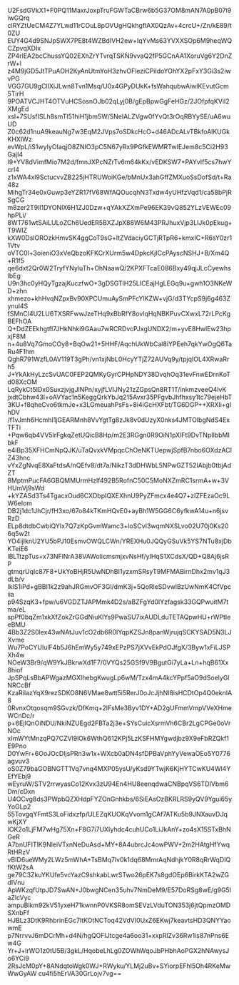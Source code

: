 U2FsdGVkX1+F0PQ11MaxrJoxpTruFGWTaCBrw6b5G37OM8mAN7A0pB07i9iwGQrq
clRYZtUeCM4Z7YLwd11rCOuL8pOVUgHQkhgflAX0QzAv+4crcU+/Zn/kE89/t0ZU
EUY4G4d9SNJpSWX7PE8t4WZBdIVH2ew+IqYvMs63YVXXSOp6M9heqWQCZpvqXDIx
ZP4rlEA2bcChussYQ02EXhZrYTvrqTSKN9vvaQ2fP5GCnAA1XoruVg6Y2DnZrW+l
z4M9jGD5JtTPuAOH2KyAnUtmYoH3zhvOFleziCPiIdoYOhYX2pFxY3Gi3s2iwvPG
VGG7GU9gClIXiJLwn8Tvn1Msq/U0x4GPyDUkK+fsWahqubwAiwlKEvutGcm5TirH
9POATVCJHT4OTVuHCSosnOJb02qLyj0B/gEpBpwGgFeHGz/2JOfpfqKViI2XMgEd
xsl+7SUsfISLh8smTI51hiH1jbm5W/5NeIALZVgw0fYvQt3rOqRBYySE/uA6wuUD
Z0c62d1nuA9keauNg7w3EqM2JVps7oSDkcHcO+d46ADcALvTBkfoAlKUGkKHXIWz
evWpL/iS1wyIyOIaqjO8ZNIO3pC5N67yRx9PGfkEWMRTwIEJem8c5Ci2H93GajI4
l9+YV8dVimfMio7M2d/fmnJXPcNZrTv6m64kKx/vEDKSW7+PAYvIf5cs7hwYcrI4
z1xWA4xl9SctucvvZB225jHTRUWoiKGe/bMnUx3ahGffZMXuoSsDofSd/t+Ra48z
MihgTr34e0xGuwp3eYZR17fV68WfAQOucqhN3Txdw4yUHfzVqd1/ca58bPjRSgCG
m8zer2T9lI1DYONlX6H1ZJ0Dzw+qYAkXZXmPe96EK39vQ852YLzVEWEc09hpPLi/
8WT761wtSAiLULoZCh6UedER5BXZJpX88W6M43PRJhuxVjp3LlJk0pEkug+T9WIZ
kXW0DslOROzkHmvSK4ggCoT9sG+ltZVdaciyGCTjRTpR6+kmxIC+R6sY0zr11Vtv
oVTC0l+3oieniO3xVeQbzoKFKCrXUrm5w4DpkcKjICcPAyscNSHJ+B/Xm4Q+R1f5
qe6dxt2Qr0W2TryfYNyluTh+OhNaawQ/2KPXFTcaE086Bxy49qjJLcCyewhsIbEg
U9n3hc0yHQyTgzajKuczfwO+3gDSGTlH25LICEajHgLEGq9u+gwh1O3NKeWD+zhn
xhmezo+khHvqNZpxBv90XPCUmuAySmPFcYIKZW+vjG/d3TYcpS9j6g463Zynul4S
fSMnCl4U2LU6TXSRFwwJzeTHq9xBbRfY8ovlqHqNBKPuvCXwxL72rLPcKgBEFhOA
Q+DdZEEkhgtfI7JHkNhki9GAau7wRCRDvcPJxgUNDX2/m+yvE8HwlEw23hpxjF8M
n+4u8Vq7GmoCOy8+BqOw21+5HHF/AqchUkWbCal8iYPEeh7qkYwOgQ6TaRu4F1hm
QghR791WzfL0AV119T3gPh/vn1xjNbL0HcyYTjZ72AUVq9y/tpjqIOL4XRwaRrh5
J+YkAkHyLzcSvUAC0FEP2QMKyGyrCPHpNDY38DvqhOq31evFnwEDrnKoTd08XcOM
LqRykCt5IDx0SuxzjvjgJlNPn/xyjfLVIJNy21zZGpsQn8RT1T/inkmzveeQ4lvK
jxdtCbhw43I+oAVYac1n5KeggQrkYbJq215Avxr35PFgvbJhfhxsy1tc79ejeHbT
3KU+f8qheCvo6tkmJe+x3LGmeuahPsFs+8i4iGcHXFbt/TG6DGP++XRXli+gIhDV
/f1vJmh6HcmhI1jGEARMnh8VvYgtTg8zJk8v0dUzyX0nks4JMTOIbgNdS4ExTFTi
+Pqw6qb4VV5lrFgkqZetUQicB8Hp/m2E3RGgn0R9OiN1pXlFt9DvTNpIlbbMIbkF
e4iBp35XFHCmNpQJK/uTaQvxkVMpqcChOeNKTUepwjSpfB7nbo6OXdzACIZ43hnc
vYxZgNvqE8XaFtdsA/nQEfv8/dt7a/NikzT3dDHWbL5NPwGZT52IAbjb0tbjAdZT
8MptmPucFA6GBQMMUrmHzlf492B5RofnC50C5MoNXZmRC1srmA+w+3VHUmVj9sWd
+kYZASd3Ts4TgacxOud6CXDbpIQXEXhnU9PyZFmcx4e4Q7+zIZFEzaOc9LW6eIom
DB2j1dc1JhCjr/fH3xo/67o84kTKmHQvE0+ayBh1W5GG6C6yfkwA14u+n6jsvRzD
ELp8dtdbCwbiQYIx7Q7zKpGvmWamc3+loSCvI3wqmNXSLvo02U70j0Ks206q5w2t
YO4ijIknU2YU5bPJ10EsmvOWQLCWn/YREXHu0JQQyGSuVk5YS7NTu8xjDbKTeiE6
lBLTtzpTus+x73NFlNrA38VAWolicmsmjxvNsHf/yIHqS1XCdsX/QD+Q8Aj6jsRP
gtmqrUqIc87F8+UkYoBHjR5UwNDhBI1yzxmSRsyT9MFMABirnDhx2mv1qJ3dLb/v
IklS1iPd+gBBI1k2z9ahJRGmvOF3Gl/dmK3j+5QoRleSDvwlBzUwNmK4CfVpciia
p94SzqK3+fpw/u6VGDZTJAPMmk4D2s/aBZFgYd0lYzfagsk33GQPwuitM7tma/eL
spPf0bqZm1xkXfZokZrGGdNiuKlYs9PwaSU7ixAUDLduTETAQpwHU+rWPtIeeBMU
4Bb3Z2S0lex43wNAtJuv1cO2db6R0IYqpKZSJn8panWjrujqSCKYSAD5N3LJXvme
Wu7PoCYUIulF4b5J6hEmWy5y749xEPzPS7jXVvEkPdOJfgX/3Byw1xFiLJSPXh4w
NOeW3Br9/qW9YkJBkrwXd1F7/0VYQs25GSf9V9BgutGi7yLa+Ln+hqB61Xx8hiof
JpSPqLsBbAPWgazMGXIhebgKwugLp6wM/Tzx4mA4kcYPpf5aO9dSoelyGlNRCcBf
KzaRilazYqX9rezSDKO8N6VMae8wtt5i5RerJ0oJcJjhNI8isHCDtOp4Q0eknIA8
0RvnxOtqosqm9SGvzk/DfKmq+2lFsMe3Byv1DY+AD2gUFmmVmpVVeXHmeWCnDc/r
p+6EjIQnOiNDU/NkiNZUEgd2FBTa2j3e+SYsCuicXsrmVh6CBr2LgCPGe0oVrNOc
xImWYtMnzqPQ7CZVl9lOk6WthQ612KPj5LzKSFHMYgwdjbz9X9eFbRZQkf1E9Pno
D0YwFr+6OoJOcDIjsPRn3w1x+WXcb0aDN4sfDPBaVphYyVewaOEo5Y0776agvuv3
oS0Z79baGOBNGTT1Vq7vnq4MXP05ysU/yKsd9YTwjK6KjHYTCwKU4Wl4YEfYEbj9
wEyruW/STV2rrwyasCo12Kvx3zU94En4HU8eenqdwaCNBpqVS6TDIVbm6Dm/cDxn
U4OCvg8ds3PWpbQZXHdpFYZOnGnhkbs/6SiEAsOzBKRLRS9yQV9Ygui65yYoGLp2
55TovgqYFmtS3LoFidxzfp/ULEZqKUOKqVvom1gCAf7ATKu5b9JNXauvDJqwKjXY
IOK2o1LjFM7wHg75Xn+F8G7i7UXIyhdc4cuhUCo1LiJkAnY+zo4sX15STxBhNGeR
A7bnUFITlK9NleiVTxnNeDuAsd+MY+8A4ubrcJc4owPWV+2m2HAtgHfYwqRtHRzV
vBID6ueWMy2LWz5mWhA+TsBMq7lv0k1dq68MmrAqNdhjkY0R8qRrWqDIQfKtW2sA
ge79C3ZkuYKUfe5vcYazC9shkabLwrSTwo26pEK7s8gdOEp6BirkKTA2wZGdIVnu
ApWKzqfUtpJD7SwAN+J0bwgNCen35uhv7NmDeM9/E57DoRSg8wE/g9G5laZlcVyc
ampuBlkm92kV51yxeH71kwnnP0VKSR8omSEVzLVduTON353j6jtQpmzOMDSXnbFf
HJBLz3DtK9RhbrinEGc7ltKOtNCToq42VdVI0UxZ6EKwj7keavtsHD3QNYYaowmE
p7NrrvvJ6mDCrMh+d4N/hgQOFlJtcge4a6oo31+xxpRlZv36Rw1is87nPns6Ew4G
Yr+J+lrWO1z0tU5B/3gkL/HqobeLhLg0ZOWhWqoJbPHbhAoPGX2hNAwysJo6YCi9
2RsJcM0pY+8ANdqtoWgk0WJ+RWyku/YLMj2uBv+SYiorpEFhl5Oh4RKeMwWwGyAW
cu4fi5hErVA30GrLojv7vg==
